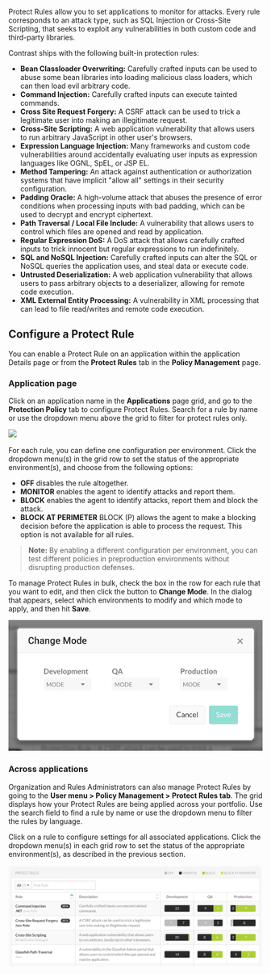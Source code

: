 <!--
title: "Protect Rules"
description: "Overview of protection rules"
tags: "admin protection rules policy management protect"
-->

Protect Rules allow you to set applications to monitor for attacks. Every rule corresponds to an attack type, such as SQL Injection or Cross-Site Scripting, that seeks to exploit any vulnerabilities in both custom code and third-party libraries. 

Contrast ships with the following built-in protection rules:

* **Bean Classloader Overwriting:** Carefully crafted inputs can be used to abuse some bean libraries into loading malicious class loaders, which can then load evil arbitrary code.
* **Command Injection:** Carefully crafted inputs can execute tainted commands.
* **Cross Site Request Forgery:** A CSRF attack can be used to trick a legitimate user into making an illegitimate request.
* **Cross-Site Scripting:** A web application vulnerability that allows users to run arbitrary JavaScript in other user's browsers.
* **Expression Language Injection:** Many frameworks and custom code vulnerabilities around accidentally evaluating user inputs as expression languages like OGNL, SpEL, or JSP EL.
* **Method Tampering:** An attack against authentication or authorization systems that have implicit "allow all" settings in their security configuration.
* **Padding Oracle:** A high-volume attack that abuses the presence of error conditions when processing inputs with bad padding, which can be used to decrypt and encrypt ciphertext.
* **Path Traversal / Local File Include:** A vulnerability that allows users to control which files are opened and read by application.
* **Regular Expression DoS:** A DoS attack that allows carefully crafted inputs to trick innocent but regular expressions to run indefinitely.
* **SQL and NoSQL Injection:** Carefully crafted inputs can alter the SQL or NoSQL queries the application uses, and steal data or execute code.
* **Untrusted Deserialization:** A web application vulnerability that allows users to pass arbitrary objects to a deserializer, allowing for remote code execution.
* **XML External Entity Processing:** A vulnerability in XML processing that can lead to file read/writes and remote code execution.

## Configure a Protect Rule 

You can enable a Protect Rule on an application within the application Details page or from the **Protect Rules** tab in the **Policy Management** page.

### Application page

Click on an application name in the **Applications** page grid, and go to the **Protection Policy** tab to configure Protect Rules. Search for a rule by name or use the dropdown menu above the grid to filter for protect rules only. 

<a href="assets/images/Protect-policies-applications-page.png" rel="lightbox" title="Protect policies grid in application page"><img class="thumbnail" src="assets/images/Protect-policies-applications-page.png"/></a>

For each rule, you can define one configuration per environment. Click the dropdown menu(s) in the grid row to set the status of the appropriate environment(s), and choose from the following options: 

* **OFF** disables the rule altogether.
* **MONITOR** enables the agent to identify attacks and report them.
* **BLOCK** enables the agent to identify attacks, report them and block the attack.
* **BLOCK AT PERIMETER** BLOCK (P) allows the agent to make a blocking decision before the application is able to process the request. This option is not available for all rules. 

>**Note:** By enabling a different configuration per environment, you can test different policies in preproduction environments without disrupting production defenses.

To manage Protect Rules in bulk, check the box in the row for each rule that you want to edit, and then click the button to **Change Mode**. In the dialog that appears, select which environments to modify and which mode to apply, and then hit **Save**. 

<a href="assets/images/Change-mode-protect-policies.png" rel="lightbox" title="Change Mode dialog"><img class="thumbnail" src="assets/images/Change-mode-protect-policies.png"/></a>


### Across applications

Organization and Rules Administrators can also manage Protect Rules by going to the **User menu > Policy Management > Protect Rules tab**. The grid displays how your Protect Rules are being applied across your portfolio. Use the search field to find a rule by name or use the dropdown menu to filter the rules by language. 

Click on a rule to configure settings for all associated applications. Click the dropdown menu(s) in each grid row to set the status of the appropriate environment(s), as described in the previous section. 

<a href="assets/images/Protect-rules-policy-management.png" rel="lightbox" title="Protect Rules grid in Policy Management page"><img class="thumbnail" src="assets/images/Protect-rules-policy-management.png"/></a>



